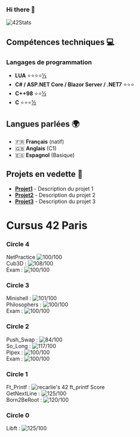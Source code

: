 ### Hi there 👋

![42Stats]([https://badge42.vercel.app/api/v2/clfqlqdsu002508jvsfhlnrzy/stats?cursusId=67&coalitionId=45](https://badge42.vercel.app/api/v2/clfqlqdsu002508jvsfhlnrzy/stats?cursusId=21&coalitionId=piscine))

## Compétences techniques 💻

### Langages de programmation

- **LUA** ⭐⭐⭐⭐[½](https://raw.githubusercontent.com/eirikmadland/notion-icons/master/v5/icon4/mt-star_half.svg)
- **C# / ASP.NET Core / Blazor Server / .NET7** ⭐⭐⭐
- **C++98** ⭐⭐[½](https://raw.githubusercontent.com/eirikmadland/notion-icons/master/v5/icon4/mt-star_half.svg)
- **C** ⭐⭐⭐[½](https://raw.githubusercontent.com/eirikmadland/notion-icons/master/v5/icon4/mt-star_half.svg)

## Langues parlées 🌍

- 🇫🇷 **Français** (natif)
- 🇬🇧 **Anglais** (C1)
- 🇪🇸 **Espagnol** (Basique)

## Projets en vedette 🌟

- **[Projet1](https://github.com/votre_nom_d_utilisateur/projet1)** - Description du projet 1
- **[Projet2](https://github.com/votre_nom_d_utilisateur/projet2)** - Description du projet 2
- **[Projet3](https://github.com/votre_nom_d_utilisateur/projet3)** - Description du projet 3

# Cursus 42 Paris

### Circle 4
NetPractice <img src="https://badge42.vercel.app/api/v2/clfqlqdsu002508jvsfhlnrzy/project/2909077" alt="100/100" /><br>
Cub3D : <img src="https://badge42.vercel.app/api/v2/clfqlqdsu002508jvsfhlnrzy/project/2826824" alt="108/100" /><br>
Exam : <img src="https://badge42.vercel.app/api/v2/clfqlqdsu002508jvsfhlnrzy/project/2825566" alt="100/100"/>

### Circle 3
Minishell : <img src="https://badge42.vercel.app/api/v2/clfqlqdsu002508jvsfhlnrzy/project/2689860" alt="101/100" /><br>
Philosophers : <img src="https://badge42.vercel.app/api/v2/clfqlqdsu002508jvsfhlnrzy/project/2585535" alt="100/100" /><br>
Exam : <img src="https://badge42.vercel.app/api/v2/clfqlqdsu002508jvsfhlnrzy/project/2585667" alt="100/100" /></a>

### Circle 2
Push_Swap : <img src="https://badge42.vercel.app/api/v2/clfqlqdsu002508jvsfhlnrzy/project/2541038" alt="84/100" /></a><br>
So_Long : <img src="https://badge42.vercel.app/api/v2/clfqlqdsu002508jvsfhlnrzy/project/2540697" alt="117/100" /></a><br>
Pipex : <img src="https://badge42.vercel.app/api/v2/clfqlqdsu002508jvsfhlnrzy/project/2540696" alt="100/100" /></a><br>
Exam : <img src="https://badge42.vercel.app/api/v2/clfqlqdsu002508jvsfhlnrzy/project/2545587" alt="100/100" /></a>

### Circle 1
Ft_Printf : <img src="https://badge42.vercel.app/api/v2/clfqlqdsu002508jvsfhlnrzy/project/2436937" alt="recarlie's 42 ft_printf Score" /><br>
GetNextLine : <img src="https://badge42.vercel.app/api/v2/clfqlqdsu002508jvsfhlnrzy/project/2436938" alt="125/100" /><br>
Born2BeRoot : <img src="https://badge42.vercel.app/api/v2/clfqlqdsu002508jvsfhlnrzy/project/2436939" alt="120/100" />

<h3>Circle 0</h3>
Libft : <img src="https://badge42.vercel.app/api/v2/clfqlqdsu002508jvsfhlnrzy/project/2414971" alt="125/100" />
